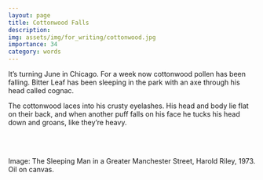 ```yaml
---
layout: page
title: Cottonwood Falls
description: 
img: assets/img/for_writing/cottonwood.jpg
importance: 34
category: words
---
```


It’s turning June in Chicago. For a week now cottonwood pollen has been falling. Bitter Leaf has been sleeping in the park with an axe through his head called cognac. 

The cottonwood laces into his crusty eyelashes. His head and body lie flat on their back, and when another puff falls on his face he tucks his head down and groans, like they’re heavy.



<br/><br/>

Image: The Sleeping Man in a Greater Manchester Street, Harold Riley, 1973. Oil on canvas.